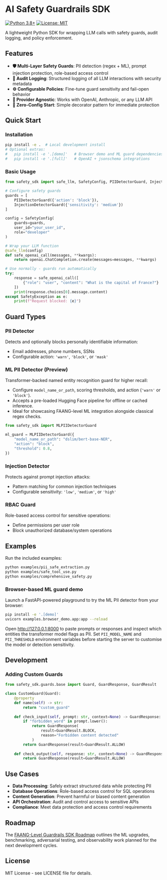 # AI Safety Guardrails SDK

[![Python 3.8+](https://img.shields.io/badge/python-3.8+-blue.svg)](https://www.python.org/downloads/)
[![License: MIT](https://img.shields.io/badge/License-MIT-yellow.svg)](https://opensource.org/licenses/MIT)

A lightweight Python SDK for wrapping LLM calls with safety guards, audit logging, and policy enforcement.

## Features

- **🛡️ Multi-Layer Safety Guards**: PII detection (regex + ML), prompt injection protection, role-based access control
- **📝 Audit Logging**: Structured logging of all LLM interactions with security metadata  
- **⚙️ Configurable Policies**: Fine-tune guard sensitivity and fail-open behavior
- **🔌 Provider Agnostic**: Works with OpenAI, Anthropic, or any LLM API
- **🚀 Zero-Config Start**: Simple decorator pattern for immediate protection

## Quick Start

### Installation

```bash
pip install -e .  # Local development install
# Optional extras:
#   pip install -e '.[demo]'   # Browser demo and ML guard dependencies
#   pip install -e '.[full]'   # OpenAI + jsonschema integrations
```

### Basic Usage

```python
from safety_sdk import safe_llm, SafetyConfig, PIIDetectorGuard, InjectionDetectorGuard

# Configure safety guards
guards = [
    PIIDetectorGuard({'action': 'block'}),
    InjectionDetectorGuard({'sensitivity': 'medium'})
]

config = SafetyConfig(
    guards=guards,
    user_id="your_user_id",
    role="developer"
)

# Wrap your LLM function
@safe_llm(config)
def safe_openai_call(messages, **kwargs):
    return openai.ChatCompletion.create(messages=messages, **kwargs)

# Use normally - guards run automatically
try:
    response = safe_openai_call([
        {"role": "user", "content": "What is the capital of France?"}
    ])
    print(response.choices[0].message.content)
except SafetyException as e:
    print(f"Request blocked: {e}")
```

## Guard Types

### PII Detector
Detects and optionally blocks personally identifiable information:
- Email addresses, phone numbers, SSNs
- Configurable action: `'warn'`, `'block'`, or `'mask'`

### ML PII Detector (Preview)
Transformer-backed named entity recognition guard for higher recall:
- Configure `model_name_or_path`, scoring thresholds, and action (`'warn'` or `'block'`).
- Accepts a pre-loaded Hugging Face pipeline for offline or cached inference.
- Ideal for showcasing FAANG-level ML integration alongside classical regex checks.

```python
from safety_sdk import MLPIIDetectorGuard

ml_guard = MLPIIDetectorGuard({
    "model_name_or_path": "dslim/bert-base-NER",
    "action": "block",
    "threshold": 0.8,
})
```

### Injection Detector  
Protects against prompt injection attacks:
- Pattern matching for common injection techniques
- Configurable sensitivity: `'low'`, `'medium'`, or `'high'`

### RBAC Guard
Role-based access control for sensitive operations:
- Define permissions per user role
- Block unauthorized database/system operations

## Examples

Run the included examples:

```bash
python examples/pii_safe_extraction.py
python examples/safe_tool_use.py
python examples/comprehensive_safety.py
```

### Browser-based ML guard demo

Launch a FastAPI-powered playground to try the ML PII detector from your browser:

```bash
pip install -e '.[demo]'
uvicorn examples.browser_demo.app:app --reload
```

Open <http://127.0.0.1:8000> to paste prompts or responses and inspect which entities the transformer model flags as PII. Set
`PII_MODEL_NAME` and `PII_THRESHOLD` environment variables before starting the server to customise the model or detection
sensitivity.

## Development

### Adding Custom Guards

```python
from safety_sdk.guards.base import Guard, GuardResponse, GuardResult

class CustomGuard(Guard):
    @property
    def name(self) -> str:
        return "custom_guard"
    
    def check_input(self, prompt: str, context=None) -> GuardResponse:
        if "forbidden_word" in prompt.lower():
            return GuardResponse(
                result=GuardResult.BLOCK,
                reason="Forbidden content detected"
            )
        return GuardResponse(result=GuardResult.ALLOW)
    
    def check_output(self, response: str, context=None) -> GuardResponse:
        return GuardResponse(result=GuardResult.ALLOW)
```

## Use Cases

- **Data Processing**: Safely extract structured data while protecting PII
- **Database Operations**: Role-based access control for SQL operations
- **Content Generation**: Prevent harmful or biased content generation
- **API Orchestration**: Audit and control access to sensitive APIs
- **Compliance**: Meet data protection and access control requirements

## Roadmap

The [FAANG-Level Guardrails SDK Roadmap](docs/roadmap.md) outlines the ML upgrades, benchmarking, adversarial testing, and observability work planned for the next development cycles.

## License

MIT License - see LICENSE file for details.
